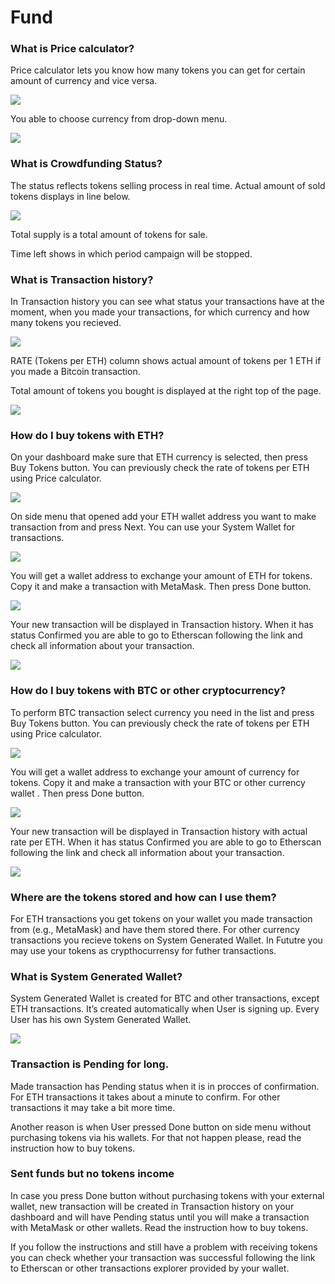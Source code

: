 # Fund

### What is Price calculator?

Price calculator lets you know how many tokens you can get for certain amount of currency and vice versa.

![](https://lh3.googleusercontent.com/i2dpXVBLNyx5TS8NWwi4CI7SLQiTdNDE2AKNGo4_5Pp2Q9kU9sKavO50t9WY9FiD7Y_2V83Ec2jzaP2yKLmETGxzl5MnPKnUa0SnglHgFQJsKnpVuKKBWF2a1tT11YKpoCIk1mCu)

You able to choose currency from drop-down menu.

![](https://lh5.googleusercontent.com/7S0P3VXdK1PmiAj30LRKYh8Q2TI3onxrdRVr5dJd65ettbFTvN1D6jsM6fzo_9dom7mJUa4P-O0I2-lwoMY-d-t9wQ07KLUc_2puh77VDWeORSkt0sAUnU2P7L7Jmg8HRMe58OFV)

### What is Crowdfunding Status? <a id="ICONXProductFAQ-WhatisCrowdfundingStatus?"></a>

The status reflects tokens selling process in real time. Actual amount of sold tokens displays in line below.

![](https://lh5.googleusercontent.com/GR-ZsQAdVAzpXTzqS_zvitgBSVR8hfxEkAE5YcFRtCz88KKXFfaj30F5GO1z9TjTMGxdJjmCZ3TON8pAFmXNb0fO23b0vCcbjbfwa7h7UA9-OEVZcAqpyWF_oAHlwlZISCcP22JG)

Total supply is a total amount of tokens for sale.

Time left shows in which period campaign will be stopped.

### What is Transaction history? <a id="ICONXProductFAQ-WhatisTransactionhistory?"></a>

In Transaction history you can see what status your transactions have at the moment, when you made your transactions, for which currency and how many tokens you recieved.

![](https://lh3.googleusercontent.com/NaF6oxcEZ37Z-MmW2G7QqKn_6Wm5HTz1ISHhMMI-x9Zd0q927ZDhUZJEcMmtV50FfA4MFjUIq_Wc9W_i61t9s2WwQrEXaCjLMRueZNB7i_YBUlMK5xiNzaaNwXRZMvC7-yQh3eso)

RATE \(Tokens per ETH\) column shows actual amount of tokens per 1 ETH if you made a Bitcoin transaction.

Total amount of tokens you bought is displayed at the right top of the page.

![](https://lh3.googleusercontent.com/KgI2pfHXQFa9KZpR56AjAg0Q7S61zzWpA8JwubxugNS7LHqg_g9OLdhGoAFQDbaUXiPndasXFlw9dIGKcr4UoekP-CpK0awNHH5JOFkrhkcGOx0zNNsrqOeEgvmxeEl_jdEFNvO2)

### How do I buy tokens with ETH? <a id="ICONXProductFAQ-HowdoIbuytokenswithETH?"></a>

On your dashboard make sure that ETH currency is selected, then press Buy Tokens button. You can previously check the rate of tokens per ETH using Price calculator.

![](https://lh3.googleusercontent.com/nqWtbXvyzU8j7XOLBy80AGaGBJO3ymdShNkppL69ntfGbBcu9HqoAHTHIP2vtHnrSExLPYcjYkOGhTeJUDn4YFp66tvapyOdh7y0qnqKQ6QOmzqBwcA7GGdpIA6ZBF_75ogFB1_d)

On side menu that opened add your ETH wallet address you want to make transaction from and press Next. You can use your System Wallet for transactions.

![](https://lh6.googleusercontent.com/wZm6NnB9OlhSalmn-LLBIJIrEZ2rP9LpyS74yhM8YACXyTbapLEwIWmWp45h302K8l3yumgWUb6kzDPR-yVp9gr7Rw-v5h5P-GhPYpKiqMk0inn1mShB7F0Q3TKB0RmzHAInknN9)

You will get a wallet address to exchange your amount of ETH for tokens. Copy it and make a transaction with MetaMask. Then press Done button.

![](https://lh6.googleusercontent.com/V4zxsnc1bHLRBhBnsnNdH-lDlPZAi6xMgE48QJy3FGegpdR2aTxE0VyscDIPzltnHJTQkux1DTKf8TC_W3jIs3CfDuWkhBQXDrFmCT5vg0B87dONQ0J1IqLuKNhYVoKcSLbJnAuZ)

Your new transaction will be displayed in Transaction history. When it has status Confirmed you are able to go to Etherscan following the link and check all information about your transaction.

![](https://lh4.googleusercontent.com/ve6oDg9YxklkFtvcc9Nn4iT6HiAmK9rQt81wmJxSh32vaUGhYA4AHvrDRqXgYYYM1qeLZUfimyqEQANMuKlIn6uwPJy90fdSGvJAtw05xIOMJYWPWp0xYqb3cezgVF1HxaVffjE_)

### How do I buy tokens with BTC or other cryptocurrency? <a id="ICONXProductFAQ-HowdoIbuytokenswithBTCorothercryptocurrency?"></a>

To perform BTC transaction select currency you need in the list and press Buy Tokens button. You can previously check the rate of tokens per ETH using Price calculator.

![](https://lh3.googleusercontent.com/mjWk0vghDIcF5aR4tKzs1G-OeRucVsLR5dDAfqJxoCmBbtkbQToJ57fiFfC8CgjPF48KWvCJ5vH_n0Cm4MHj-EHgos4Q3hVeg0rqWT4LKFrUdj05HYbewNJUlqLpNY1HwOpyMjIa)

You will get a wallet address to exchange your amount of currency for tokens. Copy it and make a transaction with your BTC or other currency wallet . Then press Done button.

![](https://lh4.googleusercontent.com/uJsc0ngaUAYfXDFhV4YPq_z7HOmJUwboUy_uRDiW6XtSARRF3IuPpSGYzDXzcbPrX4ZynwUabfUtBQGdg1p3itgW0_gpR2CoeWSu81KvvHbdMjFqnaoEU5aV42QiS-tEJ1GZmTvL)

Your new transaction will be displayed in Transaction history with actual rate per ETH. When it has status Confirmed you are able to go to Etherscan following the link and check all information about your transaction.

![](https://lh4.googleusercontent.com/Uraj-SdDPU2vXXSrlktQ5ifvITNZewP840kzmMYhdW33W2MgqtQkFyXz8vNAU3jSkHo1Ic83k1QqlK8BXJYt4bv33GFPotZA5zt4Xvx3RrQ84fe84t_d4TTND4gQR9E2kq-7NNqe)

### Where are the tokens stored and how can I use them? <a id="ICONXProductFAQ-WherearethetokensstoredandhowcanIusethem?"></a>

For ETH transactions you get tokens on your wallet you made transaction from \(e.g., MetaMask\) and have them stored there. For other currency transactions you recieve tokens on System Generated Wallet. In Fututre you may use your tokens as crypthocurrensy for futher transactions.

### What is System Generated Wallet? <a id="ICONXProductFAQ-WhatisSystemGeneratedWallet?"></a>

System Generated Wallet is created for BTC and other transactions, except ETH transactions. It’s created automatically when User is signing up. Every User has his own System Generated Wallet.

![](https://lh4.googleusercontent.com/ZJpLaCJR6E8ECw4CggU2AF0Lg0YpjZh-ua9BQRr46kq62pSNWCEbW9U-GEGc4ZwIKMmPtPHdS48dFNoae8Q6czJY9ZL7ByaxGG9-4vkNVh3DviA94dtaZzHB1AN9qsp6NjO0jUPX)

### Transaction is Pending for long. <a id="ICONXProductFAQ-TransactionisPendingforlong."></a>

Made transaction has Pending status when it is in procces of confirmation. For ETH transactions it takes about a minute to confirm. For other transactions it may take a bit more time.

Another reason is when User pressed Done button on side menu without purchasing tokens via his wallets. For that not happen please, read the instruction how to buy tokens.

### Sent funds but no tokens income <a id="ICONXProductFAQ-Sentfundsbutnotokensincome"></a>

In case you press Done button without purchasing tokens with your external wallet, new transaction will be created in Transaction history on your dashboard and will have Pending status until you will make a transaction with MetaMask or other wallets. Read the instruction how to buy tokens.

If you follow the instructions and still have a problem with receiving tokens you can check whether your transaction was successful following the link to Etherscan or other transactions explorer provided by your wallet.

